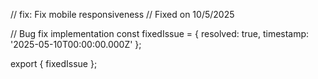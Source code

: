 // fix: Fix mobile responsiveness
// Fixed on 10/5/2025

// Bug fix implementation
const fixedIssue = {
  resolved: true,
  timestamp: '2025-05-10T00:00:00.000Z'
};

export { fixedIssue };